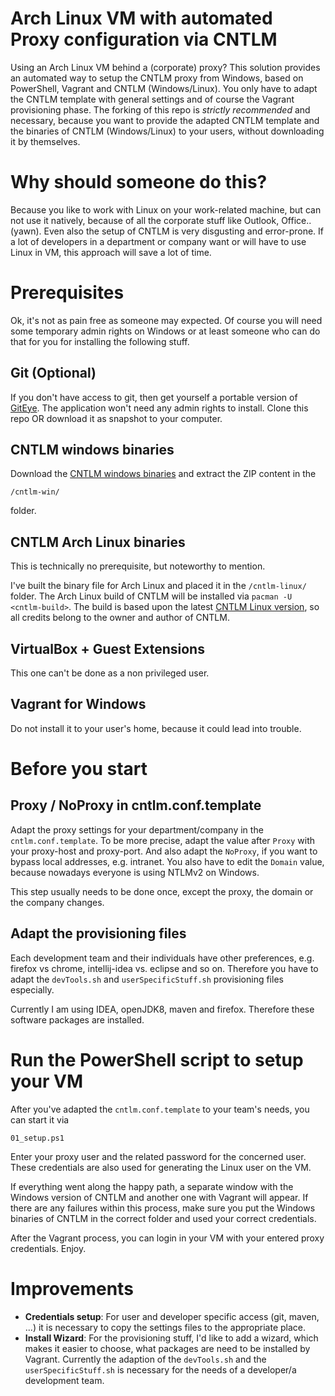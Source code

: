 # Arch Linux VM with automated Proxy configuration via CNTLM
Using an Arch Linux VM behind a (corporate) proxy? 
This solution provides an automated way to setup the CNTLM proxy from Windows, based on PowerShell, Vagrant and CNTLM (Windows/Linux).
You only have to adapt the CNTLM template with general settings and of course the Vagrant provisioning phase.
The forking of this repo is _strictly recommended_ and necessary, because you want to provide the adapted CNTLM template
and the binaries of CNTLM (Windows/Linux) to your users, without downloading it by themselves.

# Why should someone do this?
Because you like to work with Linux on your work-related machine, but can not use it natively, because of all the corporate stuff 
like Outlook, Office.. (yawn).
Even also the setup of CNTLM is very disgusting and error-prone.
If a lot of developers in a department or company want or will have to use Linux in VM, this approach will save a lot of time.

# Prerequisites
Ok, it's not as pain free as someone may expected.
Of course you will need some temporary admin rights on Windows or at least someone who can do that for you for installing the following stuff.

## Git (Optional)
If you don't have access to git, then get yourself a portable version of [GitEye](https://www.collab.net/downloads/giteye).
The application won't need any admin rights to install.
Clone this repo OR download it as snapshot to your computer.

## CNTLM windows binaries
Download the [CNTLM windows binaries](https://sourceforge.net/projects/cntlm/files/cntlm/cntlm%200.92.3/cntlm-0.92.3-win32.zip/download) and extract the ZIP content in the 

    /cntlm-win/

folder.

## CNTLM Arch Linux binaries
This is technically no prerequisite, but noteworthy to mention.

I've built the binary file for Arch Linux and placed it in the `/cntlm-linux/` folder.
The Arch Linux build of CNTLM will be installed via `pacman -U <cntlm-build>`.
The build is based upon the latest [CNTLM Linux version](https://sourceforge.net/projects/cntlm/files/cntlm/cntlm%200.92.3/cntlm-0.92.3.tar.gz/download),
so all credits belong to the owner and author of CNTLM.

## VirtualBox + Guest Extensions
This one can't be done as a non privileged user.

## Vagrant for Windows
Do not install it to your user's home, because it could lead into trouble.

# Before you start
## Proxy / NoProxy in cntlm.conf.template
Adapt the proxy settings for your department/company in the `cntlm.conf.template`.
To be more precise, adapt the value after `Proxy` with your proxy-host and proxy-port.
And also adapt the `NoProxy`, if you want to bypass local addresses, e.g. intranet.
You also have to edit the `Domain` value, because nowadays everyone is using NTLMv2 on Windows.

This step usually needs to be done once, except the proxy, the domain or the company changes.

## Adapt the provisioning files
Each development team and their individuals have other preferences, e.g. firefox vs chrome, intellij-idea vs. eclipse and so on.
Therefore you have to adapt the `devTools.sh` and `userSpecificStuff.sh` provisioning files especially.

Currently I am using IDEA, openJDK8, maven and firefox.
Therefore these software packages are installed.

# Run the PowerShell script to setup your VM
After you've adapted the `cntlm.conf.template` to your team's needs, you can 
start it via 

    01_setup.ps1

Enter your proxy user and the related password for the concerned user.
These credentials are also used for generating the Linux user on the VM.

If everything went along the happy path, a separate window with the Windows version of CNTLM and another
one with Vagrant will appear. If there are any failures within this process, make sure you
put the Windows binaries of CNTLM in the correct folder and used your correct credentials.

After the Vagrant process, you can login in your VM with your entered proxy credentials.
Enjoy.

# Improvements
- **Credentials setup**: For user and developer specific access (git, maven, ...) it is necessary to copy
the settings files to the appropriate place. 
- **Install Wizard**: For the provisioning stuff, I'd like to add a wizard, which makes it easier to choose, what
packages are need to be installed by Vagrant. Currently the adaption of the `devTools.sh` and the `userSpecificStuff.sh`
is necessary for the needs of a developer/a development team.